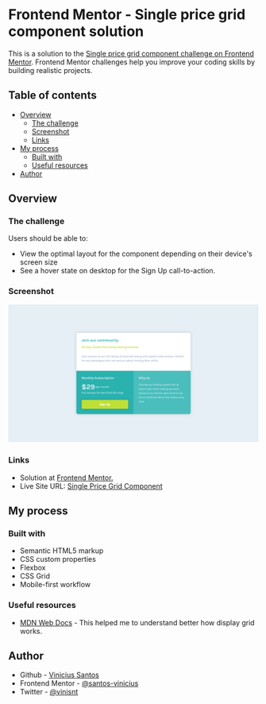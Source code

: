 # Frontend Mentor - Single price grid component solution

This is a solution to the [Single price grid component challenge on Frontend Mentor](https://www.frontendmentor.io/challenges/single-price-grid-component-5ce41129d0ff452fec5abbbc). Frontend Mentor challenges help you improve your coding skills by building realistic projects.

## Table of contents

- [Overview](#overview)
  - [The challenge](#the-challenge)
  - [Screenshot](#screenshot)
  - [Links](#links)
- [My process](#my-process)
  - [Built with](#built-with)
  - [Useful resources](#useful-resources)
- [Author](#author)

## Overview

### The challenge

Users should be able to:

- View the optimal layout for the component depending on their device's screen size
- See a hover state on desktop for the Sign Up call-to-action.

### Screenshot

![](./screenshot.jpg)

### Links

- Solution at [Frontend Mentor.](https://your-solution-url.com)
- Live Site URL: [ Single Price Grid Component](https://fm-single-price-grid-component-iota.vercel.app/)

## My process

### Built with

- Semantic HTML5 markup
- CSS custom properties
- Flexbox
- CSS Grid
- Mobile-first workflow

### Useful resources

- [MDN Web Docs](https://developer.mozilla.org/en-US/docs/Web/CSS/grid) - This helped me to understand better how display grid works.

## Author

- Github - [Vinicius Santos](https://github.com/santos-vinicius/)
- Frontend Mentor - [@santos-vinicius](https://www.frontendmentor.io/profile/santos-vinicius)
- Twitter - [@vinisnt](https://www.twitter.com/yourusername)
